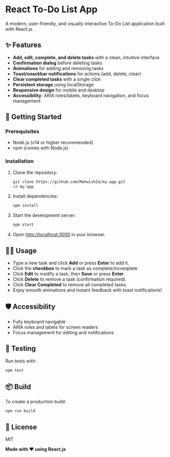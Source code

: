 # React To-Do List App

A modern, user-friendly, and visually interactive To-Do List application built with React.js.

## ✨ Features
- **Add, edit, complete, and delete tasks** with a clean, intuitive interface
- **Confirmation dialog** before deleting tasks
- **Animations** for adding and removing tasks
- **Toast/snackbar notifications** for actions (add, delete, clear)
- **Clear completed tasks** with a single click
- **Persistent storage** using localStorage
- **Responsive design** for mobile and desktop
- **Accessibility**: ARIA roles/labels, keyboard navigation, and focus management

## 🚀 Getting Started

### Prerequisites
- Node.js (v14 or higher recommended)
- npm (comes with Node.js)

### Installation
1. Clone the repository:
   ```sh
   git clone https://github.com/MahwishZa/my-app.git
   cd my-app
   ```
2. Install dependencies:
   ```sh
   npm install
   ```
3. Start the development server:
   ```sh
   npm start
   ```
4. Open [http://localhost:3000](http://localhost:3000) in your browser.

## 🧑‍💻 Usage
- Type a new task and click **Add** or press **Enter** to add it.
- Click the **checkbox** to mark a task as complete/incomplete.
- Click **Edit** to modify a task, then **Save** or press **Enter**.
- Click **Delete** to remove a task (confirmation required).
- Click **Clear Completed** to remove all completed tasks.
- Enjoy smooth animations and instant feedback with toast notifications!

## 🛡️ Accessibility
- Fully keyboard navigable
- ARIA roles and labels for screen readers
- Focus management for editing and notifications

## 🧪 Testing
Run tests with:
```sh
npm test
```

## 📦 Build
To create a production build:
```sh
npm run build
```

## 📄 License
MIT


**Made with ❤️ using React.js**

